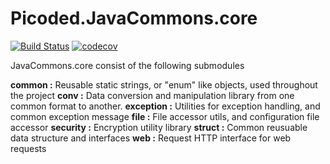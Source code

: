 # Picoded.JavaCommons.core

[![Build Status](https://travis-ci.org/picoded/JavaCommons-core.svg?branch=master)](https://travis-ci.org/picoded/JavaCommons-core)
[![codecov](https://codecov.io/gh/picoded/JavaCommons-core/branch/master/graph/badge.svg)](https://codecov.io/gh/picoded/JavaCommons-core/branch/master)

JavaCommons.core consist of the following submodules

**common :** Reusable static strings, or "enum" like objects, used throughout the project
**conv :**  Data conversion and manipulation library from one common format to another.
**exception :** Utilities for exception handling, and common exception message
**file :** File accessor utils, and configuration file accessor
**security :** Encryption utility library
**struct :** Common reusuable data structure and interfaces
**web :** Request HTTP interface for web requests